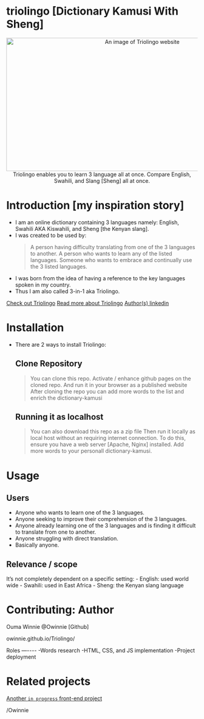 # triolingo [Dictionary Kamusi With Sheng]
<p align="center">
  <a href="https://owinnie.github.io/Triolingo/"><img src="https://github.com/Owinnie/Triolingo/blob/main/ui/images/readme_trio.png" width="700" height="350" alt="An image of Triolingo website"></img></a>
<br />Triolingo enables you to learn 3 language all at once. Compare English, Swahili, and Slang [Sheng] all at once.
</p>

# Introduction [my inspiration story]
- I am an online dictionary containing 3 languages namely: English, Swahili AKA Kiswahili, and Sheng [the Kenyan slang].
- I was created to be used by:
	> A person having difficulty translating from one of the 3 languages to another.
	> A person who wants to learn any of the listed languages.
	> Someone who wants to embrace and continually use the 3 listed languages.
- I was born from the idea of having a reference to the key languages spoken in my country.
- Thus I am also called 3-in-1 aka Triolingo.

<a href="https://owinnie.github.io/Triolingo/" target="_blank" rel="noopener noreferrer">Check out Triolingo</a>
<a href="https://studymasterguide.com/temp/port-folio-stories/trio.html" target="_blank" rel="noopener noreferrer">Read more about Triolingo</a>
<a href="https://www.linkedin.com/in/owinnie/" target="_blank" rel="noopener noreferrer">Author(s) linkedin</a>

# Installation
- There are 2 ways to install Triolingo:
  ## Clone Repository
  > You can clone this repo.
  > Activate / enhance github pages on the cloned repo.
  > And run it in your browser as a published website
  > After cloning the repo you can add more words to the list and enrich the dictionary-kamusi
  
  ## Running it as localhost
  > You can also download this repo as a zip file
  > Then run it locally as local host without an requiring internet connection.
  > To do this, ensure you have a web server [Apache, Nginx] installed.
  > Add more words to your personall dictionary-kamusi.

# Usage
  ## Users
  - Anyone who wants to learn one of the 3 languages.
  - Anyone seeking to improve their comprehension of the 3 languages.
  - Anyone already learning one of the 3 languages and is finding it difficult to translate from one to another.
  - Anyone struggling with direct translation.
  - Basically anyone.

  
  ## Relevance / scope
  It’s not completely dependent on a specific setting:
    - English: used world wide
    - Swahili: used in East Africa
    - Sheng: the Kenyan slang language

  
# Contributing: Author
Ouma Winnie
@Owinnie [Github]

owinnie.github.io/Triolingo/

Roles
—----
-Words research
-HTML, CSS, and JS implementation
-Project deployment


# Related projects

<a href="https://studymasterguide.com/" target="_blank" rel="noopener noreferrer">Another `in progress` front-end project</a>

/Owinnie
